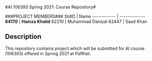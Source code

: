 #AI 106393 Spring 2021: Course Repository#

###PROJECT MEMBERS###
StdID | Name
------------ | -------------
**64170** | **Hamza Khalid** <!--this is the group leader in bold-->
62210 | Muhammad Daniyal
62447 | Saad Khan
<!-- Replace name and student ids with acutally group member names and ids-->

## Description ##
This repository contains project which will be submitted for AI course (106393) offered in Spring 2021 at PafKiet.
